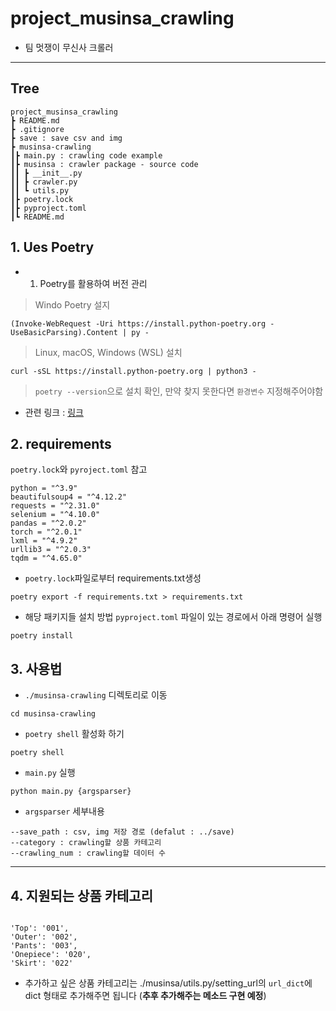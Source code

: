 # project_musinsa_crawling
- 팀 멋쟁이 무신사 크롤러

---
## Tree
```
project_musinsa_crawling
┣ README.md
┣ .gitignore
┣ save : save csv and img
┣ musinsa-crawling
┃┣ main.py : crawling code example
┃┣ musinsa : crawler package - source code
┃┃ ┣ __init__.py
┃┃ ┣ crawler.py
┃┃ ┗ utils.py
┃┣ poetry.lock
┃┣ pyproject.toml
┃┗ README.md
```

## 1. Ues Poetry
- 1. Poetry를 활용하여 버전 관리

> Windo Poetry 설지
```
(Invoke-WebRequest -Uri https://install.python-poetry.org -UseBasicParsing).Content | py -
```

> Linux, macOS, Windows (WSL) 설치
```
curl -sSL https://install.python-poetry.org | python3 -
```

> `poetry --version`으로 설치 확인, 만약 찾지 못한다면 `환경변수` 지정해주어야함  
- 관련 링크 : [링크](https://velog.io/@liso_o/Poetry-%ED%99%98%EA%B2%BD-%EB%B3%80%EC%88%98-%EC%84%A4%EC%A0%95)

## 2. requirements
`poetry.lock`와 `pyroject.toml` 참고

```
python = "^3.9"
beautifulsoup4 = "^4.12.2"
requests = "^2.31.0"
selenium = "^4.10.0"
pandas = "^2.0.2"
torch = "^2.0.1"
lxml = "^4.9.2"
urllib3 = "^2.0.3"
tqdm = "^4.65.0"
```

- `poetry.lock`파일로부터 requirements.txt생성
```
poetry export -f requirements.txt > requirements.txt
```

- 해당 패키지들 설치 방법
`pyproject.toml` 파일이 있는 경로에서 아래 명령어 실행
```
poetry install
```

## 3. 사용법
- `./musinsa-crawling` 디렉토리로 이동
```
cd musinsa-crawling
```

- `poetry shell` 활성화 하기
```
poetry shell
```

- `main.py` 실행 
```
python main.py {argsparser}
```

- `argsparser` 세부내용
```
--save_path : csv, img 저장 경로 (defalut : ../save)
--category : crawling할 상품 카테고리
--crawling_num : crawling할 데이터 수
```
---

## 4. 지원되는 상품 카테고리
```

'Top': '001',
'Outer': '002',
'Pants': '003',
'Onepiece': '020',
'Skirt': '022'

```

- 추가하고 싶은 상품 카테고리는 ./musinsa/utils.py/setting_url의 `url_dict`에 dict 형태로 추가해주면 됩니다 (**추후 추가해주는 메소드 구현 예정**) 
